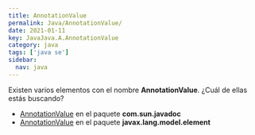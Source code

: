 ```yaml
---
title: AnnotationValue
permalink: Java/AnnotationValue/
date: 2021-01-11
key: JavaJava.A.AnnotationValue
category: java
tags: ['java se']
sidebar: 
  nav: java
---
```


Existen varios elementos con el nombre **AnnotationValue**. ¿Cuál de ellas estás buscando?
<ul>
<li><a href="/Java/AnnotationValue-com-sun-javadoc/">AnnotationValue</a> en el paquete <strong>com.sun.javadoc</strong></li>
<li><a href="/Java/AnnotationValue-javax-lang-model-element/">AnnotationValue</a> en el paquete <strong>javax.lang.model.element</strong></li>
<ul>
